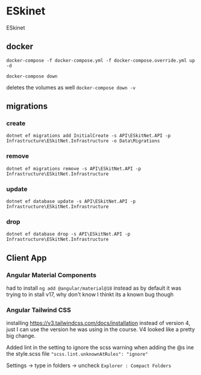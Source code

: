 # ESkinet
ESkinet

## docker
`docker-compose -f docker-compose.yml -f docker-compose.override.yml up -d`

`docker-compose down`

deletes the volumes as well
`docker-compose down -v`

## migrations

### create
`dotnet ef migrations add InitialCreate -s API\ESkitNet.API -p Infrastructure\ESkitNet.Infrastructure -o Data\Migrations`

### remove
`dotnet ef migrations remove -s API\ESkitNet.API -p Infrastructure\ESkitNet.Infrastructure`


### update
`dotnet ef database update -s API\ESkitNet.API -p Infrastructure\ESkitNet.Infrastructure`


### drop
`dotnet ef database drop -s API\ESkitNet.API -p Infrastructure\ESkitNet.Infrastructure`


## Client App

### Angular Material Components
had to install `ng add @angular/material@18` instead as by default it was trying to in stall v17, why don't know I thinkt its a known bug though

### Angular Tailwind CSS 
installing https://v3.tailwindcss.com/docs/installation instead of version 4, just I can use the version he was using in the course. V4 looked like a pretty big change.

Added lint in the setting to ignore the scss warning when adding the @s ine the style.scss file
`"scss.lint.unknownAtRules": "ignore"`

Settings -> type in folders -> uncheck `Explorer : Compact Folders`
